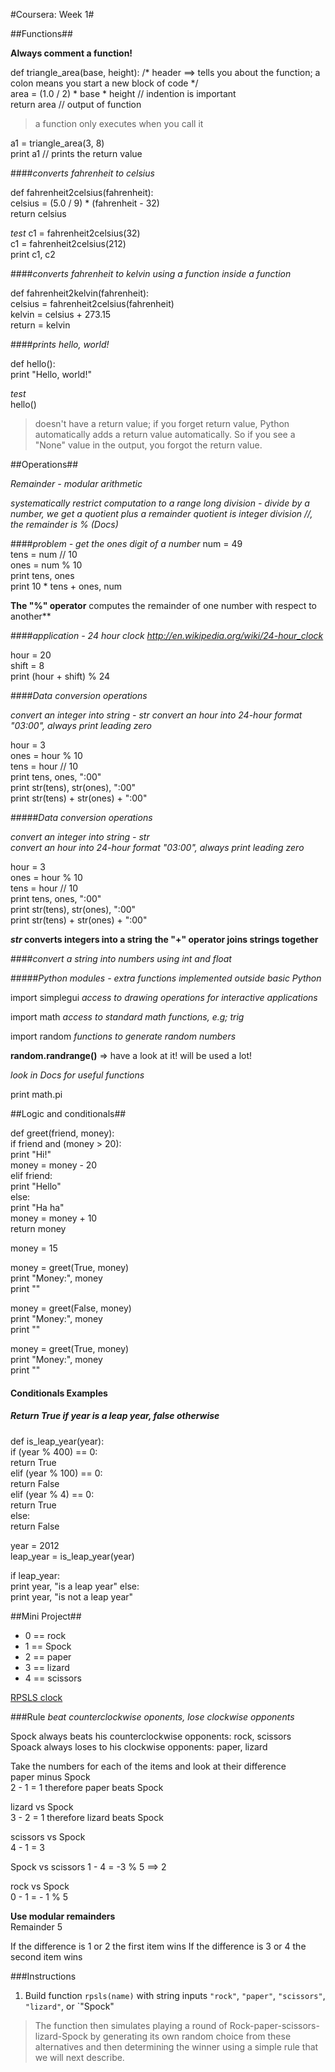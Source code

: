 #Coursera: Week 1#

##Functions##

**Always comment a function!**

def triangle_area(base, height): /* header ==> tells you about the function; a colon means you start a new block of code */  
    area = (1.0 / 2) * base * height // indention is important  
    return area // output of function

> a function only executes when you call it

a1 = triangle_area(3, 8)  
print a1 // prints the return value

####_converts fahrenheit to celsius_

def fahrenheit2celsius(fahrenheit):  
    celsius = (5.0 / 9) * (fahrenheit - 32)  
    return celsius  

_test_
c1 = fahrenheit2celsius(32)  
c1 = fahrenheit2celsius(212)  
print c1, c2

####_converts fahrenheit to kelvin_
_using a function inside a function_

def fahrenheit2kelvin(fahrenheit):  
    celsius = fahrenheit2celsius(fahrenheit)  
    kelvin = celsius + 273.15  
    return = kelvin  

####_prints hello, world!_

def hello():  
    print "Hello, world!"  

_test_  
hello()

> doesn't have a return value;
> if you forget return value, Python automatically adds a return value automatically. So if you see a "None" value in the output, you forgot the return value.

##Operations##

_Remainder - modular arithmetic_

_systematically restrict computation to a range_
_long division - divide by a number, we get a quotient plus a remainder_
_quotient is integer division //, the remainder is % (Docs)_


####_problem - get the ones digit of a number_
num = 49  
tens = num // 10  
ones = num % 10  
print tens, ones  
print 10 * tens + ones, num


**The "%" operator** computes the remainder of one number with respect to another**


####_application - 24 hour clock_
_http://en.wikipedia.org/wiki/24-hour_clock_

hour = 20  
shift = 8  
print (hour + shift) % 24  

####_Data conversion operations_

_convert an integer into string - str_
_convert an hour into 24-hour format "03:00", always print leading zero_

hour = 3  
ones = hour % 10  
tens = hour // 10  
print tens, ones, ":00"  
print str(tens), str(ones), ":00"  
print str(tens) + str(ones) + ":00"  


#####_Data conversion operations_

_convert an integer into string - str_  
_convert an hour into 24-hour format "03:00", always print leading zero_

hour = 3  
ones = hour % 10  
tens = hour // 10  
print tens, ones, ":00"  
print str(tens), str(ones), ":00"  
print str(tens) + str(ones) + ":00"

**_str_ converts integers into a string**
**the "+" operator joins strings together**

####_convert a string into numbers using int and float_



#####_Python modules - extra functions implemented outside basic Python_

import simplegui    _access to drawing operations for interactive applications_

import math         _access to standard math functions, e.g; trig_

import random       _functions to generate random numbers_

**random.randrange()** => have a look at it! will be used a lot!

_look in Docs for useful functions_

print math.pi

##Logic and conditionals##

def greet(friend, money):  
    if friend and (money > 20):  
        print "Hi!"  
        money = money - 20  
    elif friend:  
        print "Hello"  
    else:  
        print "Ha ha"  
        money = money + 10  
    return money


money = 15

money = greet(True, money)  
print "Money:", money  
print ""  

money = greet(False, money)  
print "Money:", money  
print ""  

money = greet(True, money)  
print "Money:", money  
print ""



#### Conditionals Examples

##### Return True if year is a leap year, false otherwise
def is_leap_year(year):  
    if (year % 400) == 0:  
        return True  
    elif (year % 100) == 0:  
        return False  
    elif (year % 4) == 0:  
        return True  
    else:  
        return False  


year = 2012  
leap_year = is_leap_year(year)
    
if leap_year:  
    print year, "is a leap year"
else:  
    print year, "is not a leap year"



##Mini Project##

* 0 == rock
* 1 == Spock
* 2 == paper
* 3 == lizard
* 4 == scissors

[RPSLS clock](http://goo.gl/dc7zui)

###Rule
_beat counterclockwise oponents, lose clockwise opponents_

Spock always beats his counterclockwise opponents: rock, scissors  
Spoack always loses to his clockwise opponents: paper, lizard

Take the numbers for each of the items and look at their difference  
paper minus Spock  
2 - 1 = 1 therefore paper beats Spock

lizard vs Spock  
3 - 2 = 1 therefore lizard beats Spock

scissors vs Spock  
4 - 1 = 3

Spock vs scissors
1 - 4 = -3 % 5 ==> 2

rock vs Spock  
0 - 1 = - 1 % 5

**Use modular remainders**  
Remainder 5

If the difference is 1 or 2 the first item wins
If the difference is 3 or 4 the second item wins

###Instructions

1. Build function `rpsls(name)` with string inputs `"rock"`, `"paper"`, `"scissors"`, `"lizard"`, or `"Spock"

> The function then simulates playing a round of Rock-paper-scissors-lizard-Spock by generating its own random choice from these alternatives and then determining the winner using a simple rule that we will next describe.
